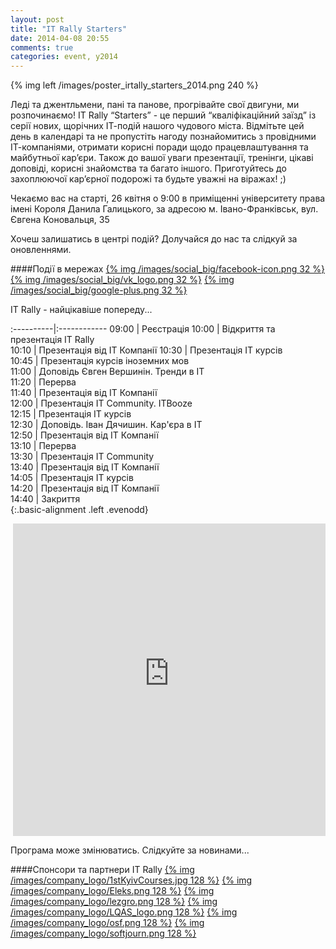 ```yaml
---
layout: post
title: "IT Rally Starters"
date: 2014-04-08 20:55
comments: true
categories: event, y2014
---
```


{% img left /images/poster_irtally_starters_2014.png 240 %}

Леді та джентльмени, пані та панове, прогрівайте свої двигуни, ми розпочинаємо!
IT Rally “Starters” - це перший “кваліфікаційний заїзд” із серії нових, щорічних ІТ-подій нашого чудового міста. Відмітьте цей день в календарі та не пропустіть нагоду познайомитись з провідними ІТ-компанiями, отримати корисні поради щодо працевлаштування та майбутньої кар’єри. Також до вашої уваги презентації, тренінги, цікаві доповіді, корисні знайомства та багато іншого. Приготуйтесь до захоплюючої кар’єрної подорожі та будьте уважні на віражах! ;)

Чекаємо вас на старті, 26 квітня о 9:00 в приміщенні університету права імені Короля Данила Галицького, за адресою м. Івано-Франківськ, вул. Євгена Коновальця, 35

Хочеш залишатись в центрі подій?  Долучайся до нас та слідкуй за оновленнями.

####Події в мережах
[{% img /images/social_big/facebook-icon.png 32 %}](https://www.facebook.com/events/1492843410937210/)
[{% img /images/social_big/vk_logo.png 32 %}](http://vk.com/event69707837)
[{% img /images/social_big/google-plus.png 32 %}](https://plus.google.com/events/cs0req4knshftvnifcrrrf13kg0)

IT Rally - найцікавіше попереду...

<div style="clear: both"></div>

:----------|:------------
 09:00     | Реєстрація 
 10:00     | Відкриття та презентація IT Rally     
 10:10     | Презентація від ІТ Компанії
 10:30     | Презентація ІТ курсів    
 10:45     | Презентація курсів іноземних мов     
 11:00     | Доповідь Євген Вершинін. Тренди в ІТ    
 11:20     | Перерва     
 11:40     | Презентація від ІТ Компанії     
 12:00     | Презентація IT Community. ITBooze     
 12:15     | Презентація ІТ курсів     
 12:30     | Доповідь. Іван Дячишин. Кар'єра в ІТ     
 12:50     | Презентація від ІТ Компанії     
 13:10     | Перерва     
 13:30     | Презентація IT Community     
 13:40     | Презентація від ІТ Компанії     
 14:05     | Презентація ІТ курсів     
 14:20     | Презентація від ІТ Компанії     
 14:40     | Закриття     
 {:.basic-alignment .left .evenodd}
 
<div style="float: right;">
<iframe src="http://www.embed-google-map.com/maps.php?q=st%20%D0%84%D0%B2%D0%B3%D0%B5%D0%BD%D0%B0%20%D0%9A%D0%BE%D0%BD%D0%BE%D0%B2%D0%B0%D0%BB%D1%8C%D1%86%D1%8F%2C%2035%20%2C%20%20%D1%96%D0%B2%D0%B0%D0%BD%D0%BE-%D1%84%D1%80%D0%B0%D0%BD%D0%BA%D1%96%D0%B2%D1%81%D1%8C%D0%BA&t=m&z=14&w=600&h=500&ie=UTF8&iwloc=&output=embed" width="500" height="500" frameborder="0" scrolling="no" marginheight="0" marginwidth="0"><a href="http://www.embed-google-map.com/map2047/"class="map-data">http://www.embed-google-map.com/map2047/</a><style>closemap"init"if=map_connect-start="25"check_bandwith</style></iframe>
</div>

<div style="clear: both"></div>

Програма може змінюватись. Слідкуйте за новинами...
<!-- more -->

####Спонсори та партнери IT Rally
[{% img /images/company_logo/1stKyivCourses.jpg 128 %}](http://courses.if.ua/)
[{% img /images/company_logo/Eleks.png 128 %}](http://eleks.com)
[{% img /images/company_logo/lezgro.png 128 %}](http://lezgro.com/)
[{% img /images/company_logo/LQAS_logo.png 128 %}]()
[{% img /images/company_logo/osf.png 128 %}](http://www.osf-global.com/)
[{% img /images/company_logo/softjourn.png 128 %}](http://www.softjourn.com/)

	